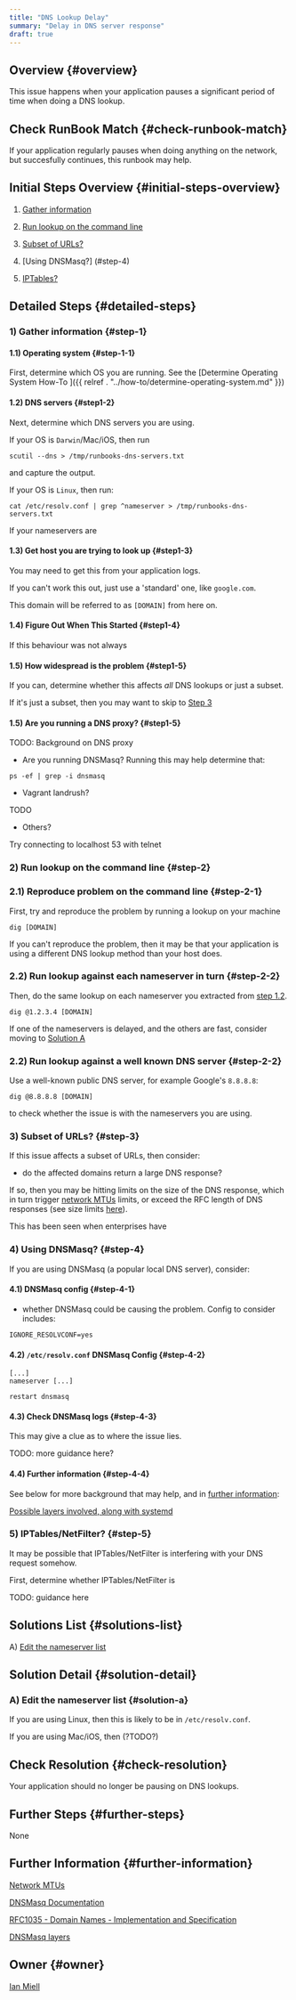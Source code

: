 ```yaml
---
title: "DNS Lookup Delay"
summary: "Delay in DNS server response"
draft: true
---
```


## Overview {#overview}

This issue happens when your application pauses a significant period of time when doing a DNS lookup.

## Check RunBook Match {#check-runbook-match}

If your application regularly pauses when doing anything on the network, but succesfully continues, this runbook may help.

## Initial Steps Overview {#initial-steps-overview}

1) [Gather information](#step-1)

2) [Run lookup on the command line](#step-2)

3) [Subset of URLs?](#step-3)

4) [Using DNSMasq?] (#step-4)

5) [IPTables?](#step-5)

## Detailed Steps {#detailed-steps}

### 1) Gather information {#step-1}

#### 1.1) Operating system {#step-1-1}

First, determine which OS you are running. See the [Determine Operating System How-To ]({{ relref . "../how-to/determine-operating-system.md" }})

#### 1.2) DNS servers {#step1-2}

Next, determine which DNS servers you are using.

If your OS is `Darwin`/Mac/iOS, then run

```shell
scutil --dns > /tmp/runbooks-dns-servers.txt
```

and capture the output.

If your OS is `Linux`, then run:

```shell
cat /etc/resolv.conf | grep ^nameserver > /tmp/runbooks-dns-servers.txt
```

If your nameservers are

#### 1.3) Get host you are trying to look up {#step1-3}

You may need to get this from your application logs.

If you can't work this out,  just use a 'standard' one, like `google.com`.

This domain will be referred to as `[DOMAIN]` from here on.

#### 1.4) Figure Out When This Started {#step1-4}

If this behaviour was not always

#### 1.5) How widespread is the problem {#step1-5}

If you can, determine whether this affects *all* DNS lookups or just a subset.

If it's just a subset, then you may want to skip to [Step 3](#step-3)

#### 1.5) Are you running a DNS proxy? {#step1-5}

TODO: Background on DNS proxy

- Are you running DNSMasq? Running this may help determine that:

```shell
ps -ef | grep -i dnsmasq
```

- Vagrant landrush?

TODO

- Others?

Try connecting to localhost 53 with telnet

### 2) Run lookup on the command line {#step-2}

### 2.1) Reproduce problem on the command line {#step-2-1}

First, try and reproduce the problem by running a lookup on your machine

```shell
dig [DOMAIN]
```

If you can't reproduce the problem, then it may be that your application is using a different DNS lookup method than your host does.

### 2.2) Run lookup against each nameserver in turn {#step-2-2}

Then, do the same lookup on each nameserver you extracted from [step 1.2](#step-1-2).

```shell
dig @1.2.3.4 [DOMAIN]
```

If one of the nameservers is delayed, and the others are fast, consider moving to [Solution A](#solution-a)

### 2.2) Run lookup against a well known DNS server {#step-2-2}

Use a well-known public DNS server, for example Google's `8.8.8.8`:

```shell
dig @8.8.8.8 [DOMAIN]
```

to check whether the issue is with the nameservers you are using.

### 3) Subset of URLs? {#step-3}

If this issue affects a subset of URLs, then consider:

- do the affected domains return a large DNS response?

If so, then you may be hitting limits on the size of the DNS response, which in turn trigger [network MTUs](https://en.wikipedia.org/wiki/Maximum_transmission_unit) limits, or exceed the RFC length of DNS responses (see size limits [here](https://tools.ietf.org/html/rfc1035)).

This has been seen when enterprises have

### 4) Using DNSMasq? {#step-4}

If you are using DNSMasq (a popular local DNS server), consider:

#### 4.1) DNSMasq config {#step-4-1}

- whether DNSMasq could be causing the problem. Config to consider includes:

```shell
IGNORE_RESOLVCONF=yes
```

#### 4.2) `/etc/resolv.conf` DNSMasq Config {#step-4-2}

```shell
[...]
nameserver [...]

restart dnsmasq
```

#### 4.3) Check DNSMasq logs {#step-4-3}

This may give a clue as to where the issue lies.

TODO: more guidance here?

#### 4.4) Further information {#step-4-4}

See below for more background that may help, and in [further information](#further-information):

[Possible layers involved, along with systemd](https://unix.stackexchange.com/posts/418180/revisions)

### 5) IPTables/NetFilter? {#step-5}

It may be possible that IPTables/NetFilter is interfering with your DNS request somehow.

First, determine whether IPTables/NetFilter is

TODO: guidance here

## Solutions List {#solutions-list}

A) [Edit the nameserver list](#solution-a)

## Solution Detail {#solution-detail}

### A) Edit the nameserver list {#solution-a}

If you are using Linux, then this is likely to be in `/etc/resolv.conf`.

If you are using Mac/iOS, then (?TODO?)

## Check Resolution {#check-resolution}

Your application should no longer be pausing on DNS lookups.

## Further Steps {#further-steps}

None

## Further Information {#further-information}

[Network MTUs](https://en.wikipedia.org/wiki/Maximum_transmission_unit)

[DNSMasq Documentation](http://www.thekelleys.org.uk/dnsmasq/docs/dnsmasq-man.html)

[RFC1035 - Domain Names - Implementation and Specification](https://tools.ietf.org/html/rfc1035)

[DNSMasq layers](https://unix.stackexchange.com/posts/418180/revisions)

## Owner {#owner}

[Ian Miell](https://github.com/ianmiell)

[//]: # (REFERENCED DOCS)
[//]: # (https://www.math.tamu.edu/~comech/tools/linux-slow-dns-lookup/ TODO)
[//]: # (https://wp-rocket.me/blog/test-dns-server-response-time-troubleshoot-site-speed/ TODO)
[//]: # (https://askubuntu.com/questions/1041526/very-slow-dns-lookup TODO)
[//]: # (https://stackoverflow.com/questions/11025953/why-does-my-dns-lookup-and-connect-take-over-2-seconds-57-of-page-load-tim TODO)
[//]: # (https://github.com/kubernetes/kubernetes/issues/56903 TODO)
[//]: # (https://kb.vmware.com/s/article/2070192 TODO)
[//]: # (https://openvpn.net/vpn-server-resources/troubleshooting-dns-resolution-problems/ TODO)
[//]: # (DNSMasq bug we saw - bind-interface)
[//]: # ()
